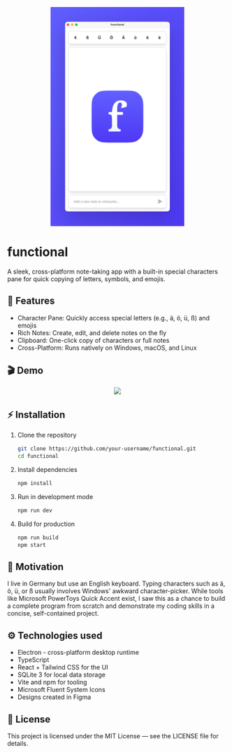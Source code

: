 <p align="center"  width="100%">
   <img height="500px" src="./static/screenshot.png"> 
</p>

# **functional**

A sleek, cross-platform note-taking app with a built-in special characters pane for quick copying of letters, symbols, and emojis.

## 🚀 Features

- Character Pane: Quickly access special letters (e.g., ä, ö, ü, ß) and emojis
- Rich Notes: Create, edit, and delete notes on the fly
- Clipboard: One-click copy of characters or full notes
- Cross-Platform: Runs natively on Windows, macOS, and Linux

## 🎬 Demo

<p align="center"  width="100%">
   <img height="500px" src="./static/functional.gif"> 
</p>

## ⚡️ Installation

1. Clone the repository
   ```bash
   git clone https://github.com/your-username/functional.git
   cd functional
   ```
1. Install dependencies
   ```bash
   npm install
   ```
1. Run in development mode
   ```bash
   npm run dev
   ```
1. Build for production
   ```bash
   npm run build
   npm start
   ```

## 🙌 Motivation

I live in Germany but use an English keyboard. Typing characters such as ä, ö, ü, or ß usually involves Windows' awkward character-picker. While tools like Microsoft PowerToys Quick Accent exist, I saw this as a chance to build a complete program from scratch and demonstrate my coding skills in a concise, self-contained project.

## ⚙️ Technologies used

- Electron - cross-platform desktop runtime
- TypeScript
- React + Tailwind CSS for the UI
- SQLite 3 for local data storage
- Vite and npm for tooling
- Microsoft Fluent System Icons
- Designs created in Figma

## 📄 License

This project is licensed under the MIT License — see the LICENSE file for details.
